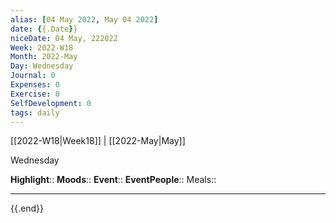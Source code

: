 ```yaml
---
alias: [04 May 2022, May 04 2022]
date: {{.Date}}
niceDate: 04 May, 222022
Week: 2022-W18
Month: 2022-May
Day: Wednesday
Journal: 0
Expenses: 0
Exercise: 0
SelfDevelopment: 0
tags: daily
---
```


[[2022-W18|Week18]] | [[2022-May|May]]

Wednesday

**Highlight**::
**Moods**::
**Event**::
**EventPeople**::
Meals::

***

{{.end}}
